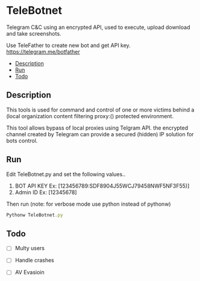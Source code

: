 # TeleBotnet
Telegram C&amp;C using an encrypted API, used to execute, upload download and take screenshots.

Use TeleFather to create new bot and get API key. 
https://telegram.me/botfather

- [Description](#description)
- [Run](#run)
- [Todo](#todo)

## Description
This tools is used for command and control of one or more victims behind a (local organization content filtering proxy:() protected environment.

This tool allows bypass of local proxies using Telgram API. the encrypted channel created by Telegram can provide a secured (hidden) IP solution for bots control.





## Run 

Edit TeleBotnet.py and set the following values..


1. BOT API KEY
Ex: [123456789:SDF8904J55WCJ79458NWF5NF3F55)]
2. Admin ID
Ex: [12345678]

Then run (note: for verbose mode use python instead of pythonw)
```js
Pythonw TeleBotnet.py
```


## Todo

- [ ] Multy users
- [ ] Handle crashes
- [ ] AV Evasioin


